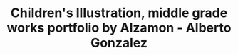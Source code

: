 ---
layout: portfolio
title: Children's Illustration, middle grade works portfolio by Alzamon - Alberto Gonzalez
blurb: Children's Books, Games, Programs...
# FB and Jekyll SEO Tag values
description: Select any image for expanded view
postlinkimage: /assets/images/bg-portfolio-home-01.jpg
# End FB and Jekyll SEO Tag values
slug: illustration
categories: 
    - homepage
    - illustration
pretty_category: Illustration
pretty_title: Illustration 
sort_number: 0
permalink: /portfolio/:slug/
images:
    - image_url: /assets/images/portfolio/illustration/Illustration_2023_noschool_fullsize.jpg
      image_thumb: /assets/images/portfolio/illustration/illustration_2023_noschool_fullsize.jpg
      image_title: No More School! (2023 rework of 2012 art)
      image_class: width2
    - image_url: /assets/images/portfolio/illustration/Illustration_2023_rainforest_fullsize.jpg
      image_thumb: /assets/images/portfolio/illustration/illustration_2023_rainforest_thumb.jpg
      image_title: Rainforest Guardians
      # image_class: width2
    - image_url: /assets/images/portfolio/illustration/illustration_2014_smallworld_fullsize.jpg
      image_thumb: /assets/images/portfolio/illustration/illustration_2014_smallworld_thumb.jpg
      image_title: Small World
    - image_url: /assets/images/portfolio/illustration/illustration_2020_righttune_fullsize.jpg
      image_thumb: /assets/images/portfolio/illustration/illustration_2020_rightttune_thumb.jpg
      image_title: Right On Tune
    # - image_url: /assets/images/portfolio/illustration/i_sunsetchase_wm2022_11_12_1500.jpg
    #   image_thumb: /assets/images/portfolio/illustration/thumb/i_sunsetchase_wm2022_11_12_thumb.jpg
    #   image_title: Sunset Chase
    #   image_class: width2
    - image_url: /assets/images/portfolio/illustration/illustration_2023_schoolprank_fullsize.jpg
      image_thumb: /assets/images/portfolio/illustration/illustration_2023_schoolprank_thumb.jpg
      image_title: School Pranksters
    - image_url: /assets/images/portfolio/illustration/illustration_2023_summerfun_fullsize.jpg
      image_thumb: /assets/images/portfolio/illustration/illustration_2023_summerfun_thumb.png
      image_title: Summer Fun
    - image_url: /assets/images/portfolio/illustration/illustration_2019_idWorkshop01_fullsize.jpg
      image_thumb: /assets/images/portfolio/illustration/illustration_2019_idWorkshop01_thumb.jpg
      image_title: Slippery Slope (The Illustration Department Workshop course)
    - image_url: /assets/images/portfolio/illustration/illustration_2019_kidlitclimate_fullsize.jpg
      image_thumb: /assets/images/portfolio/illustration/illustration_2019_kidlitclimate_thumb.jpg
      image_title: Illustration for Kidlit4Climate event
      # image_class: width2
    - image_url: /assets/images/portfolio/illustration/illustration_2021_danielsroom_fullsize.jpg
      image_thumb: /assets/images/portfolio/illustration/illustration_2021_danielsroom_thumb.jpg
      image_title: Daniel's Messy Room (Concept Art)
    - image_url: /assets/images/portfolio/illustration/illustration_2014_readyforadventure_fullsize.jpg
      image_thumb: /assets/images/portfolio/illustration/illustration_2014_readyforadventure_thumb.jpg
      image_title: Ready for Adventure
    - image_url: /assets/images/portfolio/illustration/Illustration_2022_racefinish_fullsize.jpg
      image_thumb: /assets/images/portfolio/illustration/Illustration_2022_racefinish_thumb.jpg
      image_title: The Race Finish
---